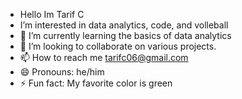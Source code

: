 - Hello Im Tarif C
- I’m interested in data analytics, code, and volleball
- 🌱 I’m currently learning the basics of data analytics
- 💞️ I’m looking to collaborate on various projects.
- 📫 How to reach me tarifc06@gmail.com
- 😄 Pronouns: he/him
- ⚡ Fun fact: My favorite color is green

<!---
tarif-c/tarif-c is a ✨ special ✨ repository because its `README.md` (this file) appears on your GitHub profile.
You can click the Preview link to take a look at your changes.
--->
